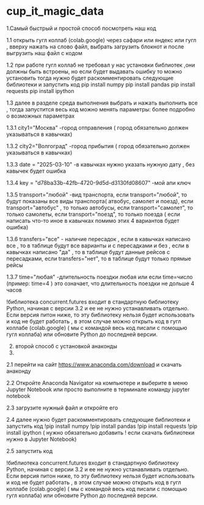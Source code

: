 # cup_it_magic_data
1.Самый быстрый и простой способ посмотреть наш код 

1.1 открыть гугл коллаб (colab.google) через сафари или яндекс или гугл , вверху нажать на слово файл, выбрать загрузить блокнот и после выгрузить наш файл с кодом

1.2 при работе гугл коллаб не требовал у нас установки библиотек ,они должны быть встроены, но если будет выдавать ошибку то можно установить
тогда нужно будет раскомментировать следующие библиотеки и запустить код 
pip install numpy
pip install pandas
pip install requests
pip install ipython

1.3 далее в разделе среда выполнения выбрать и нажать выполнить все , тогда запустится весь код 
можно менять параметры: более подробно о возможных параметрах 

1.3.1 city1="Москва" -город отправления ( город обязательно должен указываться в кавычках)

1.3.2 city2="Волгоград" -город прибытия ( город обязательно должен указываться в кавычках)

1.3.3 date = "2025-03-10" -в кавычках нужно указать нужную дату , без кавычек будет ошибка

1.3.4 key = "d78ba33b-42fb-4720-9d5d-d3130fd08607" -мой апи ключ

1.3.5 transport="любой" -вид транспорта,
если transport="любой", то будут показаны все виды транспорта( атвобус, самолет и поезд),
если transport="автобус" , то только автобусы,
если transport="самолет", то только самолеты,
если transport="поезд", то только поезда ( если написать что-то иное в кавычках помимо этих 4 вариантов будет ошибка)

1.3.6 transfers="все" - наличие пересадок , если в кавычках написано все , то в таблице будут все варианты и с пересадками и без ,
если в кавычках написано "да" , то в таблице будут данные рейсов с пересадками,
если transfers="нет", то в таблице будут только прямые рейсы

1.3.7 time="любая" -длительность поездки любая или если time=число (пример: time=4 ) это означает, что длительность поездки не дольше 4 часов

!библиотека concurrent.futures входит в стандартную библиотеку Python, начиная с версии 3.2 и ее не нужно устанавливать отдельно. Если версия питон ниже, то эту библиотеку нельзя будет использовать и код не будет работать , в этом случае можно открыть код в гугл коллабе (colab.google) ( мы с командой весь код писали с помощью гугл коллаба) или обновите Python до последней версии. 

2. второй способ с установкой анаконды
3. 
2.1 перейти на сайт  https://www.anaconda.com/download и скачать анаконду
   
2.2 Откройте Anaconda Navigator на компьютере и выберите в меню Jupyter Notebook или просто выполните в терминале команду jupyter notebook

2.3 загрузите нужный файл и откройте его

2.4 далее нужно будет раскомментировать следующие библиотеки и запустить код 
!pip install numpy
!pip install pandas
!pip install requests
!pip install ipython
( нужно обязательно добавить ! если скачать библиотеки нужно в Jupyter Notebook)

2.5 запустить код 

!библиотека concurrent.futures входит в стандартную библиотеку Python, начиная с версии 3.2 и ее не нужно устанавливать отдельно. Если версия питон ниже, то эту библиотеку нельзя будет использовать и код не будет работать , в этом случае можно открыть код в гугл коллабе (colab.google) ( мы с командой весь код писали с помощью гугл коллаба) или обновите Python до последней версии. 


